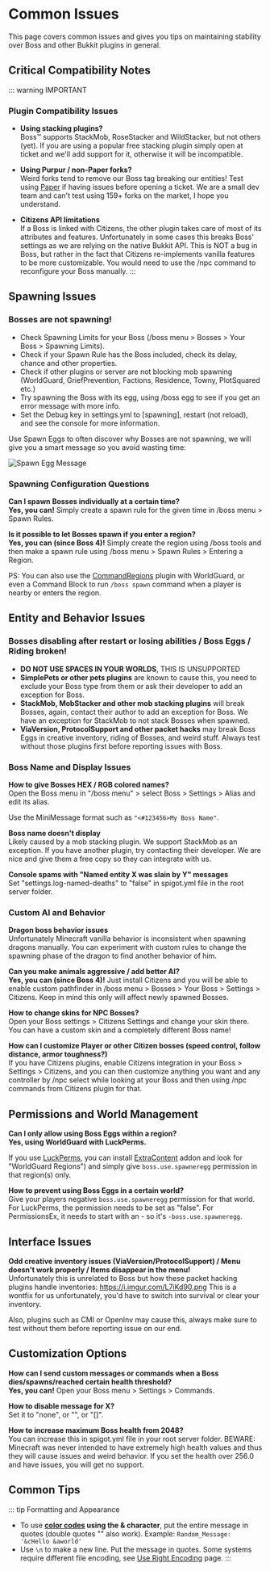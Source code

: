 # Common Issues

This page covers common issues and gives you tips on maintaining stability over Boss and other Bukkit plugins in general.

## Critical Compatibility Notes

::: warning IMPORTANT
### Plugin Compatibility Issues

- **Using stacking plugins?**  
  Boss™ supports StackMob, RoseStacker and WildStacker, but not others (yet). If you are using a popular free stacking plugin simply open at ticket and we'll add support for it, otherwise it will be incompatible.

- **Using Purpur / non-Paper forks?**  
  Weird forks tend to remove our Boss tag breaking our entities! Test using [Paper](https://papermc.io) if having issues before opening a ticket. We are a small dev team and can't test using 159+ forks on the market, I hope you understand.

- **Citizens API limitations**  
  If a Boss is linked with Citizens, the other plugin takes care of most of its attributes and features. Unfortunately in some cases this breaks Boss' settings as we are relying on the native Bukkit API. This is NOT a bug in Boss, but rather in the fact that Citizens re-implements vanilla features to be more customizable. You would need to use the /npc command to reconfigure your Boss manually.
:::

## Spawning Issues

### Bosses are not spawning!
- Check Spawning Limits for your Boss (/boss menu > Bosses > Your Boss > Spawning Limits).
- Check if your Spawn Rule has the Boss included, check its delay, chance and other properties.
- Check if other plugins or server are not blocking mob spawning (WorldGuard, GriefPrevention, Factions, Residence, Towny, PlotSquared etc.)
- Try spawning the Boss with its egg, using /boss egg to see if you get an error message with more info.
- Set the Debug key in settings.yml to [spawning], restart (not reload), and see the console for more information.

Use Spawn Eggs to often discover why Bosses are not spawning, we will give you a smart message so you avoid wasting time:

![Spawn Egg Message](https://i.imgur.com/DelmK5F.png)

### Spawning Configuration Questions

**Can I spawn Bosses individually at a certain time?**  
**Yes, you can!** Simply create a spawn rule for the given time in /boss menu > Spawn Rules.

**Is it possible to let Bosses spawn if you enter a region?**  
**Yes, you can (since Boss 4)!** Simply create the region using /boss tools and then make a spawn rule using /boss menu > Spawn Rules > Entering a Region.

PS: You can also use the [CommandRegions](https://www.spigotmc.org/resources/18001/) plugin with WorldGuard, or even a Command Block to run `/boss spawn` command when a player is nearby or enters the region.

## Entity and Behavior Issues

### Bosses disabling after restart or losing abilities / Boss Eggs / Riding broken!
- **DO NOT USE SPACES IN YOUR WORLDS**, THIS IS UNSUPPORTED
- **SimplePets or other pets plugins** are known to cause this, you need to exclude your Boss type from them or ask their developer to add an exception for Boss.
- **StackMob, MobStacker and other mob stacking plugins** will break Bosses, again, contact their author to add an exception for Boss. We have an exception for StackMob to not stack Bosses when spawned.
- **ViaVersion, ProtocolSupport and other packet hacks** may break Boss Eggs in creative inventory, riding of Bosses, and weird stuff. Always test without those plugins first before reporting issues with Boss.

### Boss Name and Display Issues

**How to give Bosses HEX / RGB colored names?**  
Open the Boss menu in "/boss menu" > select Boss > Settings > Alias and edit its alias. 

Use the MiniMessage format such as `"<#123456>My Boss Name"`.

**Boss name doesn't display**  
Likely caused by a mob stacking plugin. We support StackMob as an exception. If you have another plugin, try contacting their developer. We are nice and give them a free copy so they can integrate with us.

**Console spams with "Named entity X was slain by Y" messages**  
Set "settings.log-named-deaths" to "false" in spigot.yml file in the root server folder.

### Custom AI and Behavior

**Dragon boss behavior issues**  
Unfortunately Minecraft vanilla behavior is inconsistent when spawning dragons manually. You can experiment with custom rules to change the spawning phase of the dragon to find another behavior of him.

**Can you make animals aggressive / add better AI?**  
**Yes, you can (since Boss 4)!** Just install Citizens and you will be able to enable custom pathfinder in /boss menu > Bosses > Your Boss > Settings > Citizens. Keep in mind this only will affect newly spawned Bosses.

**How to change skins for NPC Bosses?**  
Open your Boss settings > Citizens Settings and change your skin there. You can have a custom skin and a completely different Boss name!

**How can I customize Player or other Citizen bosses (speed control, follow distance, armor toughness?)**  
If you have Citizens plugins, enable Citizens integration in your Boss > Settings > Citizens, and you can then customize anything you want and any controller by /npc select while looking at your Boss and then using /npc commands from Citizens plugin for that.

## Permissions and World Management

**Can I only allow using Boss Eggs within a region?**  
**Yes, using WorldGuard with LuckPerms.**

If you use [LuckPerms](https://www.spigotmc.org/resources/28140), you can install [ExtraContent](https://github.com/lucko/ExtraContexts) addon and look for "WorldGuard Regions") and simply give `boss.use.spawneregg` permission in that region(s) only.

**How to prevent using Boss Eggs in a certain world?**  
Give your players negative `boss.use.spawneregg` permission for that world. For LuckPerms, the permission needs to be set as "false". For PermissionsEx, it needs to start with an - so it's `-boss.use.spawneregg`.

## Interface Issues

**Odd creative inventory issues (ViaVersion/ProtocolSupport) / Menu doesn't work properly / Items disappear in the menu!**  
Unfortunately this is unrelated to Boss but how these packet hacking plugins handle inventories: https://i.imgur.com/L7iKd90.png This is a wontfix for us unfortunately, you'd have to switch into survival or clear your inventory.

Also, plugins such as CMI or OpenInv may cause this, always make sure to test without them before reporting issue on our end.

## Customization Options

**How can I send custom messages or commands when a Boss dies/spawns/reached certain health threshold?**  
**Yes, you can!** Open your Boss menu > Settings > Commands.

**How to disable message for X?**  
Set it to "none", or "", or "[]".

**How to increase maximum Boss health from 2048?**  
You can increase this in spigot.yml file in your root server folder. BEWARE: Minecraft was never intended to have extremely high health values and thus they will cause issues and weird behavior. If you set the health over 256.0 and have issues, you will get no support.

## Common Tips

::: tip Formatting and Appearance
- To use **[color codes](http://minecraft.gamepedia.com/Formatting_codes) using the & character**, put the entire message in quotes (double quotes "" also work). Example: `Random_Message: '&cHello &aworld'`
- Use `\n` to make a new line. Put the message in quotes. Some systems require different file encoding, see [Use Right Encoding](../general/use-right-encoding) page.
:::